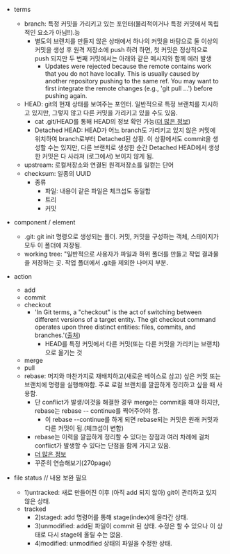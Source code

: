* terms
  * branch: 특정 커밋을 가리키고 있는 포인터(물리적이거나 특정 커밋에서 독립적인 요소가 아님!!).능
    * 별도의 브랜치를 만들지 않은 상태에서 하나의 커밋을 바탕으로 둘 이상의 커밋을 생성 후 원격 저장소에 push 하려 하면, 첫 커밋은 정상적으로 push 되지만 두 번째 커밋에서는 아래와 같은 메시지와 함께 에러 발생
      * Updates were rejected because the remote contains work that you do not have locally. This is usually caused by another repository pushing to the same ref. You may want to first integrate the remote changes (e.g., 'git pull ...') before pushing again. 
  * HEAD: git의 현재 상태를 보여주는 포인터. 일반적으로 특정 브랜치를 지시하고 있지만, 그렇지 않고 다른 커밋을 가리키고 있을 수도 있음.
    * cat .git/HEAD를 통해 HEAD의 정보 확인 가능([더 많은 정보](https://stackoverflow.com/questions/2304087/what-is-head-in-git))
    * Detached HEAD: HEAD가 어느 branch도 가리키고 있지 않은 커밋에 위치하여 branch로부터 Detached된 상황. 이 상황에서도 commit을 생성할 수는 있지만, 다른 브랜치로 생성한 순간 Detached HEAD에서 생성한 커밋은 다 사라져 (로그에서) 보이지 않게 됨.
  * upstream: 로컬저장소와 연결된 원격저장소를 일컫는 단어
  * checksum: 일종의 UUID
    * 종류
      * 파일: 내용이 같은 파일은 체크섬도 동일함
      * 트리
      * 커밋
* component / element
  * .git: git init 명령으로 생성되는 폴더. 커밋, 커밋을 구성하는 객체, 스테이지가 모두 이 폴더에 저장됨.
  * working tree: "일반적으로 사용자가 파일과 하위 폴더를 만들고 작업 결과물을 저장하는 곳. 작업 폴더에서 .git을 제외한 나머지 부분. 

* action
  * add
  * commit
  * checkout
    * 'In Git terms, a "checkout" is the act of switching between different versions of a target entity. The git checkout command operates upon three distinct entities: files, commits, and branches.'([출처](https://www.atlassian.com/git/tutorials/using-branches/git-checkout))
      * HEAD를 특정 커밋에서 다른 커밋(또는 다른 커밋을 가리키는 브랜치)으로 옮기는 것
  * merge
  * pull
  * rebase: 머지와 마찬가지로 재배치하고(새로운 베이스로 삼고) 싶은 커밋 또는 브랜치에 명령을 실행해야함. 주로 로컬 브랜치를 깔끔하게 정리하고 싶을 때 사용함. 
    * 단 conflict가 발생/이것을 해결한 경우 merge는 commit을 해야 하지만, rebase는 rebase -- continue를 찍어주어야 함.
      * 이 rebase --continue를 하게 되면 rebase되는 커밋은 원래 커밋과 다른 커밋이 됨.(체크섬이 변함)
    * rebase는 이력을 깔끔하게 정리할 수 있다는 장점과 여러 차례에 걸처 conflict가 발생할 수 있다는 단점을 함께 가지고 있음. 
    * [더 많은 정보](https://www.atlassian.com/git/tutorials/merging-vs-rebasing)
    * 꾸준히 연습해보기(270page) 

* file status // 내용 보완 필요
  * 1)untracked: 새로 만들어진 이후 (아직 add 되지 않아) git이 관리하고 있지 않은 상태.
  * tracked
    * 2)staged: add 명령어를 통해 stage(index)에 올라간 상태.
    * 3)unmodified: add된 파일이 commit 된 상태. 수정은 할 수 있으나 이 상태로 다시 stage에 올릴 수는 없음.
    * 4)modified: unmodified 상태의 파일을 수정한 상태.